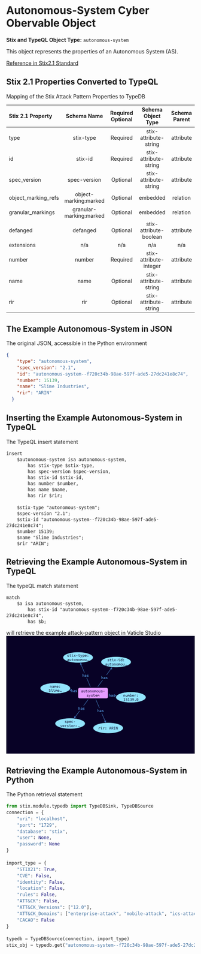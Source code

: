 # Autonomous-System Cyber Obervable Object

**Stix and TypeQL Object Type:**  `autonomous-system`

This object represents the properties of an Autonomous System (AS).

[Reference in Stix2.1 Standard](https://docs.oasis-open.org/cti/stix/v2.1/os/stix-v2.1-os.html#_27gux0aol9e3)
## Stix 2.1 Properties Converted to TypeQL
Mapping of the Stix Attack Pattern Properties to TypeDB

|  Stix 2.1 Property    |           Schema Name             | Required  Optional  |      Schema Object Type | Schema Parent  |
|:--------------------|:--------------------------------:|:------------------:|:------------------------:|:-------------:|
|  type                 |            stix-type              |      Required       |  stix-attribute-string    |   attribute    |
|  id                   |             stix-id               |      Required       |  stix-attribute-string    |   attribute    |
|  spec_version         |           spec-version            |      Optional       |  stix-attribute-string    |   attribute    |
|  object_marking_refs  |      object-marking:marked        |      Optional       |   embedded     |relation |
|  granular_markings    |     granular-marking:marked       |      Optional       |   embedded     |relation |
| defanged |defanged |      Optional       |stix-attribute-boolean |   attribute    |
|  extensions           |               n/a                 |        n/a          |           n/a             |      n/a       |
| number |number |Required |  stix-attribute-integer    |   attribute    |
| name |name |      Optional       |  stix-attribute-string    |   attribute    |
| rir |rir |      Optional       |  stix-attribute-string    |   attribute    |

## The Example Autonomous-System in JSON
The original JSON, accessible in the Python environment
```json
{
    "type": "autonomous-system",  
    "spec_version": "2.1",  
    "id": "autonomous-system--f720c34b-98ae-597f-ade5-27dc241e8c74",  
    "number": 15139,  
    "name": "Slime Industries",  
    "rir": "ARIN"  
  }
```


## Inserting the Example Autonomous-System in TypeQL
The TypeQL insert statement
```typeql
insert 
    $autonomous-system isa autonomous-system,
        has stix-type $stix-type,
        has spec-version $spec-version,
        has stix-id $stix-id,
        has number $number,
        has name $name,
        has rir $rir;
    
    $stix-type "autonomous-system";
    $spec-version "2.1";
    $stix-id "autonomous-system--f720c34b-98ae-597f-ade5-27dc241e8c74";
    $number 15139;
    $name "Slime Industries";
    $rir "ARIN";
```

## Retrieving the Example Autonomous-System in TypeQL
The typeQL match statement

```typeql
match
    $a isa autonomous-system,
        has stix-id "autonomous-system--f720c34b-98ae-597f-ade5-27dc241e8c74",
        has $b;
```


will retrieve the example attack-pattern object in Vaticle Studio
![Autonomous-System Example](./img/autonomous-system.png)

## Retrieving the Example Autonomous-System  in Python
The Python retrieval statement

```python
from stix.module.typedb import TypeDBSink, TypeDBSource
connection = {
    "uri": "localhost",
    "port": "1729",
    "database": "stix",
    "user": None,
    "password": None
}

import_type = {
    "STIX21": True,
    "CVE": False,
    "identity": False,
    "location": False,
    "rules": False,
    "ATT&CK": False,
    "ATT&CK_Versions": ["12.0"],
    "ATT&CK_Domains": ["enterprise-attack", "mobile-attack", "ics-attack"],
    "CACAO": False
}

typedb = TypeDBSource(connection, import_type)
stix_obj = typedb.get("autonomous-system--f720c34b-98ae-597f-ade5-27dc241e8c74")
```


